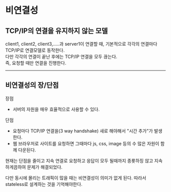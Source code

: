 # 비연결성

## TCP/IP의 연결을 유지하지 않는 모델

client1, client2, client3,.....과 server1이 연결할 때, 기본적으로 각각의 연결마다 TCP/IP로 연결모델로 동작한다.<br>
다만 각각의 연결이 끝난 후에는 TCP/IP 연결을 모두 끊는다.<br>
즉, 요청할 때만 연결을 진행한다.<br>

------

## 비연결성의 장/단점

장점
- 서버의 자원을 매우 효율적으로 사용할 수 있다.

단점
- 요청마다 TCP/IP 연결을(3 way handshake) 새로 해야해서 "시간 추가"가 발생한다.
- 웹 브라우저로 사이트를 요청하면 그때마다 js, css, image 등의 수 많은 자원이 함께 다운된다.<br>

현재는 단점을 줄이고 지속 연결로 요청하고 응답이 모두 될때까지 종룟하징 않고 지속하게끔하여 문제가 해결되었다.

다만 동시에 몰리는 트래픽이 많을 때는 비연결성이 의미가 없게 된다. 따라서 stateless로 설계하는 것을 기억해야한다.<br>

